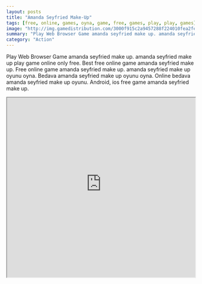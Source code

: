 ```yaml
---
layout: posts
title: "Amanda Seyfried Make-Up"
tags: [free, online, games, oyna, game, free, games, play, play, games]
image: "http://img.gamedistribution.com/3000f915c2a9457288f224010fea2fe1.jpg"
summary: "Play Web Browser Game amanda seyfried make up. amanda seyfried make up play game online only free. Best free online game amanda seyfried make up. Free online game amanda seyfried make up. amanda seyfried make up oyunu oyna. Bedava amanda seyfried make up oyunu oyna. Online bedava amanda seyfried make up oyunu. Android, ios free game amanda seyfried make up."
category: "Action"
---
```


Play Web Browser Game amanda seyfried make up. amanda seyfried make up play game online only free. Best free online game amanda seyfried make up. Free online game amanda seyfried make up. amanda seyfried make up oyunu oyna. Bedava amanda seyfried make up oyunu oyna. Online bedava amanda seyfried make up oyunu. Android, ios free game amanda seyfried make up.

<iframe width="100%" height="480px;" src="http://flash.gamedistribution.com?game=3000f915c2a9457288f224010fea2fe1"></iframe>